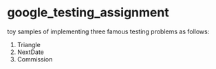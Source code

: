 # google_testing_assignment
toy samples of implementing three famous testing problems as follows:
1. Triangle
2. NextDate
3. Commission

